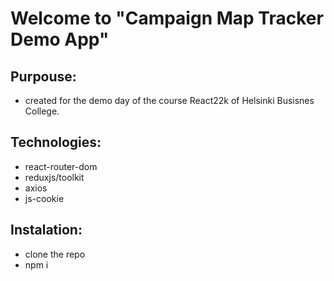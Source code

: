 # Welcome to "Campaign Map Tracker Demo App"

## Purpouse:

- created for the demo day of the course React22k of Helsinki Busisnes College.

## Technologies:

- react-router-dom
- reduxjs/toolkit
- axios
- js-cookie

## Instalation:

- clone the repo
- npm i

